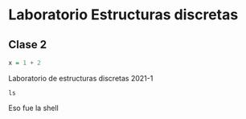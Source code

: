 # Laboratorio Estructuras discretas

## Clase 2 
```haskell
x = 1 + 2
```
Laboratorio de estructuras discretas 2021-1
```shell
ls
```
Eso fue la shell
